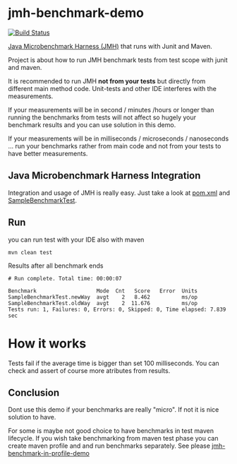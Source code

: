 # jmh-benchmark-demo
[![Build Status](https://travis-ci.org/peterszatmary/jmh-benchmark-demo.svg?branch=master)](https://travis-ci.org/peterszatmary/jmh-benchmark-demo)

[Java Microbenchmark Harness (JMH)](http://openjdk.java.net/projects/code-tools/jmh/) that runs with Junit and Maven.

Project is about how to run JMH benchmark tests from test scope with junit and maven.

It is recommended to run JMH **not from your tests** but directly from different main method code.
Unit-tests and other IDE interferes with the measurements.

If your measurements will be in second / minutes /hours or longer than running the benchmarks from
tests will not affect so hugely your benchmark results and you can use solution in this demo.

If your measurements will be in  milliseconds / microseconds / nanoseconds ... run your benchmarks
rather from main code and not from your tests to have better measurements.

## Java Microbenchmark Harness Integration

Integration and usage of JMH is really easy. Just take a look at
[pom.xml](https://github.com/peterszatmary/jmh-benchmark-demo/blob/master/pom.xml) and
[SampleBenchmarkTest](https://github.com/peterszatmary/jmh-benchmark-demo/blob/master/src/test/java/com/szatmary/peter/SampleBenchmarkTest.java).

## Run

you can run test with your IDE also with maven
```
mvn clean test
```

Results after all benchmark ends

```
# Run complete. Total time: 00:00:07

Benchmark                   Mode  Cnt   Score   Error  Units
SampleBenchmarkTest.newWay  avgt    2   8.462          ms/op
SampleBenchmarkTest.oldWay  avgt    2  11.676          ms/op
Tests run: 1, Failures: 0, Errors: 0, Skipped: 0, Time elapsed: 7.839 sec
```

# How it works

Tests fail if the average time is bigger than set 100 milliseconds. You can check
and assert of course more atributes from results.


## Conclusion

Dont use this demo if your benchmarks are really "micro". If not it is nice solution to have.

For some is maybe not good choice to have benchmarks in test maven lifecycle.
If you wish take benchmarking from maven test phase you can create maven profile and and run
benchmarks separately. See please [jmh-benchmark-in-profile-demo](https://github.com/peterszatmary/jmh-benchmark-in-profile-demo)
